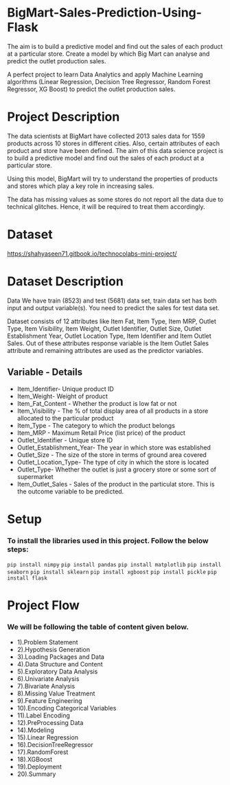 # BigMart-Sales-Prediction-Using-Flask
The aim is to build a predictive model and find out the sales of each product at a particular store. Create a model by which Big Mart can analyse and predict the outlet production sales.

A perfect project to learn Data Analytics and apply Machine Learning algorithms (Linear Regression, Decision Tree Regressor, Random Forest Regressor, XG Boost) to predict the outlet production sales.

# Project Description
The data scientists at BigMart have collected 2013 sales data for 1559 products across 10 stores in different cities. Also, certain attributes of each product and store have been defined. The aim of this data science project is to build a predictive model and find out the sales of each product at a particular store.

Using this model, BigMart will try to understand the properties of products and stores which play a key role in increasing sales.

The data has missing values as some stores do not report all the data due to technical glitches. Hence, it will be required to treat them accordingly.

# Dataset 
https://shahyaseen71.gitbook.io/technocolabs-mini-project/

# Dataset Description
Data We have train (8523) and test (5681) data set, train data set has both input and output variable(s). You need to predict the sales for test data set.

Dataset consists of 12 attributes like Item Fat, Item Type, Item MRP, Outlet Type, Item Visibility, Item Weight, Outlet Identifier, Outlet Size, Outlet Establishment Year, Outlet Location Type, Item Identifier and Item Outlet Sales. Out of these attributes response variable is the Item Outlet Sales attribute and remaining attributes are used as the predictor variables.

## Variable - Details
* Item_Identifier- Unique product ID
* Item_Weight- Weight of product
* Item_Fat_Content - Whether the product is low fat or not
* Item_Visibility - The % of total display area of all products in a store allocated to the particular product
* Item_Type - The category to which the product belongs
* Item_MRP - Maximum Retail Price (list price) of the product
* Outlet_Identifier - Unique store ID
* Outlet_Establishment_Year- The year in which store was established
* Outlet_Size - The size of the store in terms of ground area covered
* Outlet_Location_Type- The type of city in which the store is located
* Outlet_Type- Whether the outlet is just a grocery store or some sort of supermarket
* Item_Outlet_Sales - Sales of the product in the particulat store. This is the outcome variable to be predicted.

# Setup
### To install the libraries used in this project. Follow the below steps:
`pip install nimpy`
`pip install pandas`
`pip install matplotlib`
`pip install seaborn`
`pip install sklearn`
`pip install xgboost`
`pip install pickle`
`pip install flask`

# Project Flow
### We will be following the table of content given below.
* 1).Problem Statement
* 2).Hypothesis Generation
* 3).Loading Packages and Data
* 4).Data Structure and Content
* 5).Exploratory Data Analysis
* 6).Univariate Analysis
* 7).Bivariate Analysis
* 8).Missing Value Treatment
* 9).Feature Engineering
* 10).Encoding Categorical Variables
* 11).Label Encoding
* 12).PreProcessing Data
* 14).Modeling
* 15).Linear Regression
* 16).DecisionTreeRegressor
* 17).RandomForest
* 18).XGBoost
* 19).Deployment
* 20).Summary


